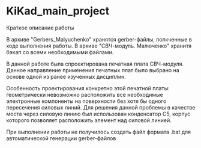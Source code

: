 # KiKad_main_project
Краткое описание работы

В архиве "Gerbers_Malyuchenko" хранятся gerber-файлы, полкченные в ходе выполнения работы.
В архиве "СВЧ-модуль. Малюченко" хранитя бэкап со всеми необходимыми файлами.

В данной работе была спроектирована печатная плата СВЧ-модуля. 
Данное направление применения печатных плат было выбрано на основе одной из ранее изученных дисциплин.

Особенность проектирования конкретно этой печатной платы: геометрически невозможно расположить все 
необходимые электронные компоненты на поверхности без хотя бы одного пересечения силовых линий. Для 
решения данной проблемы в качестве моста через силовую линию был использован конденсатор C5, 
корпус которого позволяет расположить элемент над силовой линией.

При выполнении работы не получилось создать файл формата .bat для автоматической генерации gerber-файлов
